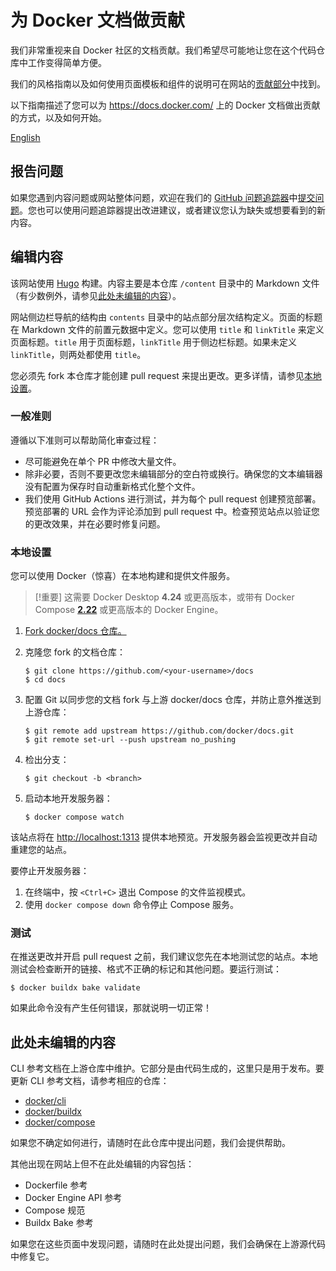 # 为 Docker 文档做贡献

我们非常重视来自 Docker 社区的文档贡献。我们希望尽可能地让您在这个代码仓库中工作变得简单方便。

我们的风格指南以及如何使用页面模板和组件的说明可在网站的[贡献部分](https://docs.docker.com/contribute/)中找到。

以下指南描述了您可以为 <https://docs.docker.com/> 上的 Docker 文档做出贡献的方式，以及如何开始。

[English](CONTRIBUTING.md)

## 报告问题

如果您遇到内容问题或网站整体问题，欢迎在我们的 [GitHub 问题追踪器](https://github.com/docker/docs/issues)中[提交问题](https://github.com/docker/docs/issues/new/choose)。您也可以使用问题追踪器提出改进建议，或者建议您认为缺失或想要看到的新内容。

## 编辑内容

该网站使用 [Hugo](https://gohugo.io/) 构建。内容主要是本仓库 `/content` 目录中的 Markdown 文件（有少数例外，请参见[此处未编辑的内容](#此处未编辑的内容)）。

网站侧边栏导航的结构由 `contents` 目录中的站点部分层次结构定义。页面的标题在 Markdown 文件的前置元数据中定义。您可以使用 `title` 和 `linkTitle` 来定义页面标题。`title` 用于页面标题，`linkTitle` 用于侧边栏标题。如果未定义 `linkTitle`，则两处都使用 `title`。

您必须先 fork 本仓库才能创建 pull request 来提出更改。更多详情，请参见[本地设置](#本地设置)。

### 一般准则

遵循以下准则可以帮助简化审查过程：

- 尽可能避免在单个 PR 中修改大量文件。
- 除非必要，否则不要更改您未编辑部分的空白符或换行。确保您的文本编辑器没有配置为保存时自动重新格式化整个文件。
- 我们使用 GitHub Actions 进行测试，并为每个 pull request 创建预览部署。预览部署的 URL 会作为评论添加到 pull request 中。检查预览站点以验证您的更改效果，并在必要时修复问题。

### 本地设置

您可以使用 Docker（惊喜）在本地构建和提供文件服务。

> [!重要]
> 这需要 Docker Desktop **4.24** 或更高版本，或带有 Docker Compose [**2.22**](https://docs.docker.com/compose/how-tos/file-watch/) 或更高版本的 Docker Engine。

1. [Fork docker/docs 仓库。](https://github.com/docker/docs/fork)

2. 克隆您 fork 的文档仓库：

   ```console
   $ git clone https://github.com/<your-username>/docs
   $ cd docs
   ```

3. 配置 Git 以同步您的文档 fork 与上游 docker/docs 仓库，并防止意外推送到上游仓库：

   ```console
   $ git remote add upstream https://github.com/docker/docs.git
   $ git remote set-url --push upstream no_pushing
   ```

4. 检出分支：

   ```console
   $ git checkout -b <branch>
   ```

5. 启动本地开发服务器：

   ```console
   $ docker compose watch
   ```

该站点将在 <http://localhost:1313> 提供本地预览。开发服务器会监视更改并自动重建您的站点。

要停止开发服务器：

1. 在终端中，按 `<Ctrl+C>` 退出 Compose 的文件监视模式。
2. 使用 `docker compose down` 命令停止 Compose 服务。

### 测试

在推送更改并开启 pull request 之前，我们建议您先在本地测试您的站点。本地测试会检查断开的链接、格式不正确的标记和其他问题。要运行测试：

```console
$ docker buildx bake validate
```

如果此命令没有产生任何错误，那就说明一切正常！

## 此处未编辑的内容

CLI 参考文档在上游仓库中维护。它部分是由代码生成的，这里只是用于发布。要更新 CLI 参考文档，请参考相应的仓库：

- [docker/cli](https://github.com/docker/cli)
- [docker/buildx](https://github.com/docker/buildx)
- [docker/compose](https://github.com/docker/compose)

如果您不确定如何进行，请随时在此仓库中提出问题，我们会提供帮助。

其他出现在网站上但不在此处编辑的内容包括：

- Dockerfile 参考
- Docker Engine API 参考
- Compose 规范
- Buildx Bake 参考

如果您在这些页面中发现问题，请随时在此处提出问题，我们会确保在上游源代码中修复它。